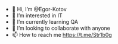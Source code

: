- 👋 Hi, I’m @Egor-Kotov
- 👀 I’m interested in IT
- 🌱 I’m currently learning QA
- 💞️ I’m looking to collaborate with anyone
- 📫 How to reach me https://t.me/Str1b0g

<!---
Egor-Kotov/Egor-Kotov is a ✨ special ✨ repository because its `README.md` (this file) appears on your GitHub profile.
You can click the Preview link to take a look at your changes.
--->

